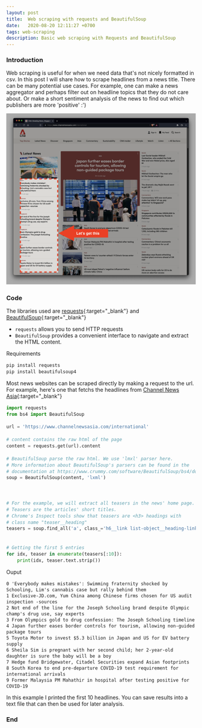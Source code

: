 ```yaml
---
layout: post
title:  Web scraping with requests and BeautifulSoup
date:   2020-08-20 12:11:27 +0700
tags: web-scraping
description: Basic web scraping with Requests and BeautifulSoup
---
```


### Introduction

Web scraping is useful for when we need data that's not nicely formatted in csv.
In this post I will share how to scrape headlines from a news title. There can be many potential use cases. For example, one can make a news aggregator and perhaps filter out on headline topics that they do not care about.
Or make a short sentiment analysis of the news to find out which publishers are more 'positive' :')


![CNA](/../assets/images/posts/web-scraping/img-1-cna.png)

### Code

The libraries used are [requests](https://pypi.org/project/requests/){:target="_blank"} and [BeautifulSoup](https://pypi.org/project/beautifulsoup4/){:target="_blank"}
* `requests` allows you to send HTTP requests
* `BeautifulSoup` provides a convenient interface to navigate and extract the HTML content.

Requirements
```bash
pip install requests
pip install beautifulsoup4
```

Most news websites can be scraped directly by making a request to the url. For example, here's one that fetchs the headlines from [Channel News Asia](https://www.channelnewsasia.com/news/international){:target="_blank"}




```python
import requests
from bs4 import BeautifulSoup

url = 'https://www.channelnewsasia.com/international'

# content contains the raw html of the page
content = requests.get(url).content

# BeautifulSoup parse the raw html. We use 'lmxl' parser here.
# More information about BeautifulSoup's parsers can be found in the
# documentation at https://www.crummy.com/software/BeautifulSoup/bs4/doc/
soup = BeautifulSoup(content, 'lxml')



# For the example, we will extract all teasers in the news' home page.
# Teasers are the articles' short titles.
# Chrome's Inspect tools show that teasers are <h3> headings with 
# class name "teaser__heading"
teasers = soup.find_all('a', class_='h6__link list-object__heading-link')


# Getting the first 5 entries
for idx, teaser in enumerate(teasers[:10]):
    print(idx, teaser.text.strip())
```

Ouput

```
0 'Everybody makes mistakes': Swimming fraternity shocked by Schooling, Lim's cannabis case but rally behind them
1 Exclusive-JD.com, Yum China among Chinese firms chosen for US audit inspection -sources
2 Not end of the line for the Joseph Schooling brand despite Olympic champ's drug use, say experts
3 From Olympics gold to drug confession: The Joseph Schooling timeline
4 Japan further eases border controls for tourism, allowing non-guided package tours
5 Toyota Motor to invest $5.3 billion in Japan and US for EV battery supply
6 Sheila Sim is pregnant with her second child; her 2-year-old daughter is sure the baby will be a boy
7 Hedge fund Bridgewater, Citadel Securities expand Asian footprints
8 South Korea to end pre-departure COVID-19 test requirement for international arrivals
9 Former Malaysia PM Mahathir in hospital after testing positive for COVID-19
```

In this example I printed the first 10 headlines. You can save results into a text file that can then be used for later analysis.

### End